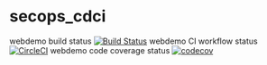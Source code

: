 # secops_cdci
webdemo build status 
[![Build Status](https://travis-ci.com/omarelprince27/secops_cdci.svg?branch=master)](https://travis-ci.com/omarelprince27/secops_cdci)
webdemo CI workflow status
[![CircleCI](https://circleci.com/gh/omarelprince27/secops_cdci.svg?style=svg)](https://circleci.com/gh/omarelprince27/secops_cdci)
webdemo code coverage status
[![codecov](https://codecov.io/gh/omarelprince27/secops_cdci/branch/master/graph/badge.svg)](https://codecov.io/gh/omarelprince27/secops_cdci)
